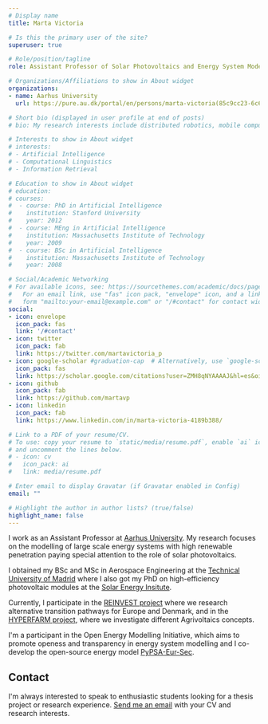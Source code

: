 ```yaml
---
# Display name
title: Marta Victoria

# Is this the primary user of the site?
superuser: true

# Role/position/tagline
role: Assistant Professor of Solar Photovoltaics and Energy System Modelling

# Organizations/Affiliations to show in About widget
organizations:
- name: Aarhus University
  url: https://pure.au.dk/portal/en/persons/marta-victoria(85c9cc23-6c66-44fa-9cdc-cfceb955cd9b).html

# Short bio (displayed in user profile at end of posts)
# bio: My research interests include distributed robotics, mobile computing and programmable matter.

# Interests to show in About widget
# interests:
# - Artificial Intelligence
# - Computational Linguistics
# - Information Retrieval

# Education to show in About widget
# education:
# courses:
#  - course: PhD in Artificial Intelligence
#    institution: Stanford University
#    year: 2012
#  - course: MEng in Artificial Intelligence
#    institution: Massachusetts Institute of Technology
#    year: 2009
#  - course: BSc in Artificial Intelligence
#    institution: Massachusetts Institute of Technology
#    year: 2008

# Social/Academic Networking
# For available icons, see: https://sourcethemes.com/academic/docs/page-builder/#icons
#   For an email link, use "fas" icon pack, "envelope" icon, and a link in the
#   form "mailto:your-email@example.com" or "/#contact" for contact widget.
social:
- icon: envelope
  icon_pack: fas
  link: '/#contact'
- icon: twitter
  icon_pack: fab
  link: https://twitter.com/martavictoria_p
- icon: google-scholar #graduation-cap  # Alternatively, use `google-scholar` icon from `ai` icon pack
  icon_pack: fas
  link: https://scholar.google.com/citations?user=ZMH8qNYAAAAJ&hl=es&oi=ao
- icon: github
  icon_pack: fab
  link: https://github.com/martavp
- icon: linkedin
  icon_pack: fab
  link: https://www.linkedin.com/in/marta-victoria-4189b388/

# Link to a PDF of your resume/CV.
# To use: copy your resume to `static/media/resume.pdf`, enable `ai` icons in `params.toml`, 
# and uncomment the lines below.
# - icon: cv
#   icon_pack: ai
#   link: media/resume.pdf

# Enter email to display Gravatar (if Gravatar enabled in Config)
email: ""

# Highlight the author in author lists? (true/false)
highlight_name: false
---
```


I work as an Assistant Professor at [Aarhus University](https://international.au.dk/). My research focuses on the modelling of large scale energy systems with high renewable penetration paying special attention to the role of solar photovoltaics.

I obtained my BSc and MSc in Aerospace Engineering at the [Technical University of Madrid](https://www.upm.es/internacional) where I also got my PhD on high-efficiency photovoltaic modules at the [Solar Energy Insitute](https://www.ies.upm.es/). 

Currently, I participate in the [REINVEST project](https://reinvestproject.eu/) where we research alternative transition pathways for Europe and Denmark, and in the [HYPERFARM project](https://hyperfarm.eu/), where we investigate different Agrivoltaics concepts.

I'm a participant in the Open Energy Modelling Initiative, which aims to promote openess and transparency in energy system modelling and I co-develop the open-source energy model [PyPSA-Eur-Sec](https://pypsa-eur-sec.readthedocs.io/en/latest/).

## Contact ##
I'm always interested to speak to enthusiastic students looking for a thesis project or research experience. [Send me an email](mvp@mpe.au.dk) with your CV and research interests.


